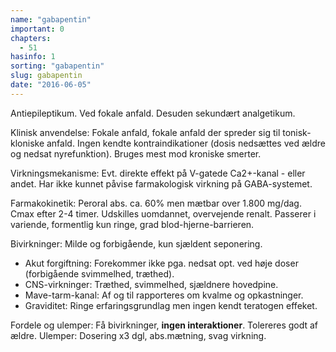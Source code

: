 ```yaml
---
name: "gabapentin"
important: 0
chapters:
  - 51
hasinfo: 1
sorting: "gabapentin"
slug: gabapentin
date: "2016-06-05"
---
```


Antiepileptikum. Ved fokale anfald. Desuden sekundært analgetikum.

Klinisk anvendelse: Fokale anfald, fokale anfald der spreder sig til
tonisk-kloniske anfald. Ingen kendte kontraindikationer (dosis nedsættes ved
ældre og nedsat nyrefunktion). Bruges mest mod kroniske smerter.

Virkningsmekanisme: Evt. direkte effekt på V-gatede Ca2+-kanal - eller andet.
Har ikke kunnet påvise farmakologisk virkning på GABA-systemet.

Farmakokinetik: Peroral abs. ca. 60% men mætbar over 1.800 mg/dag. Cmax efter
2-4 timer. Udskilles uomdannet, overvejende renalt. Passerer i variende,
formentlig kun ringe, grad blod-hjerne-barrieren.

Bivirkninger: Milde og forbigående, kun sjældent seponering. <ul><li>Akut
forgiftning: Forekommer ikke pga. nedsat opt. ved høje doser (forbigående
svimmelhed, træthed).</li><li>CNS-virkninger: Træthed, svimmelhed, sjældnere
hovedpine.</li><li>Mave-tarm-kanal: Af og til rapporteres om kvalme og
opkastninger.</li><li>Graviditet: Ringe erfaringsgrundlag men ingen kendt
teratogen effeket.</li></ul>

Fordele og ulemper: Få bivirkninger, <b>ingen interaktioner</b>. Tolereres godt
af ældre. Ulemper: Dosering x3 dgl, abs.mætning, svag virkning.
